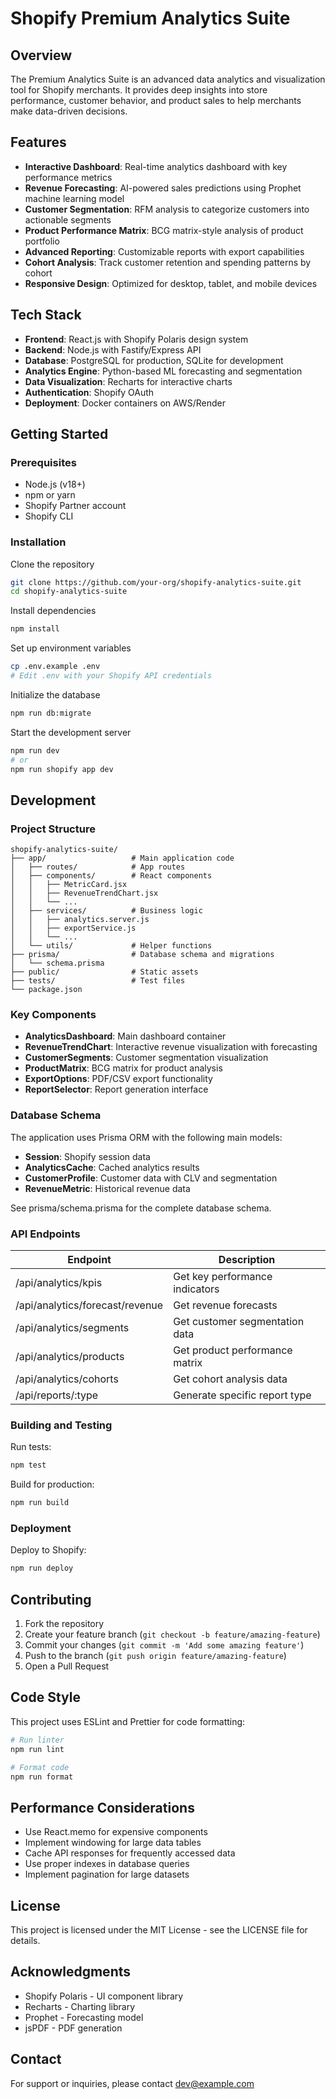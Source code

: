 # Shopify Premium Analytics Suite

## Overview
The Premium Analytics Suite is an advanced data analytics and visualization tool for Shopify merchants. It provides deep insights into store performance, customer behavior, and product sales to help merchants make data-driven decisions.

## Features

- **Interactive Dashboard**: Real-time analytics dashboard with key performance metrics
- **Revenue Forecasting**: AI-powered sales predictions using Prophet machine learning model
- **Customer Segmentation**: RFM analysis to categorize customers into actionable segments
- **Product Performance Matrix**: BCG matrix-style analysis of product portfolio
- **Advanced Reporting**: Customizable reports with export capabilities
- **Cohort Analysis**: Track customer retention and spending patterns by cohort
- **Responsive Design**: Optimized for desktop, tablet, and mobile devices

## Tech Stack

- **Frontend**: React.js with Shopify Polaris design system
- **Backend**: Node.js with Fastify/Express API
- **Database**: PostgreSQL for production, SQLite for development
- **Analytics Engine**: Python-based ML forecasting and segmentation
- **Data Visualization**: Recharts for interactive charts
- **Authentication**: Shopify OAuth
- **Deployment**: Docker containers on AWS/Render

## Getting Started
### Prerequisites

- Node.js (v18+)
- npm or yarn
- Shopify Partner account
- Shopify CLI

### Installation

Clone the repository
```bash
git clone https://github.com/your-org/shopify-analytics-suite.git
cd shopify-analytics-suite
```

Install dependencies
```bash
npm install
```

Set up environment variables
```bash
cp .env.example .env
# Edit .env with your Shopify API credentials
```

Initialize the database
```bash
npm run db:migrate
```

Start the development server
```bash
npm run dev
# or
npm run shopify app dev
```

## Development
### Project Structure
```
shopify-analytics-suite/
├── app/                   # Main application code
│   ├── routes/            # App routes
│   ├── components/        # React components
│   │   ├── MetricCard.jsx
│   │   ├── RevenueTrendChart.jsx
│   │   └── ...
│   ├── services/          # Business logic
│   │   ├── analytics.server.js
│   │   ├── exportService.js
│   │   └── ...
│   └── utils/             # Helper functions
├── prisma/                # Database schema and migrations
│   └── schema.prisma
├── public/                # Static assets
├── tests/                 # Test files
└── package.json
```

### Key Components

- **AnalyticsDashboard**: Main dashboard container
- **RevenueTrendChart**: Interactive revenue visualization with forecasting
- **CustomerSegments**: Customer segmentation visualization
- **ProductMatrix**: BCG matrix for product analysis
- **ExportOptions**: PDF/CSV export functionality
- **ReportSelector**: Report generation interface

### Database Schema
The application uses Prisma ORM with the following main models:

- **Session**: Shopify session data
- **AnalyticsCache**: Cached analytics results
- **CustomerProfile**: Customer data with CLV and segmentation
- **RevenueMetric**: Historical revenue data

See prisma/schema.prisma for the complete database schema.

### API Endpoints
| Endpoint | Description |
|----------|-------------|
| /api/analytics/kpis | Get key performance indicators |
| /api/analytics/forecast/revenue | Get revenue forecasts |
| /api/analytics/segments | Get customer segmentation data |
| /api/analytics/products | Get product performance matrix |
| /api/analytics/cohorts | Get cohort analysis data |
| /api/reports/:type | Generate specific report type |

### Building and Testing
Run tests:
```bash
npm test
```

Build for production:
```bash
npm run build
```

### Deployment
Deploy to Shopify:
```bash
npm run deploy
```

## Contributing

1. Fork the repository
2. Create your feature branch (`git checkout -b feature/amazing-feature`)
3. Commit your changes (`git commit -m 'Add some amazing feature'`)
4. Push to the branch (`git push origin feature/amazing-feature`)
5. Open a Pull Request

## Code Style
This project uses ESLint and Prettier for code formatting:
```bash
# Run linter
npm run lint

# Format code
npm run format
```

## Performance Considerations

- Use React.memo for expensive components
- Implement windowing for large data tables
- Cache API responses for frequently accessed data
- Use proper indexes in database queries
- Implement pagination for large datasets

## License
This project is licensed under the MIT License - see the LICENSE file for details.

## Acknowledgments

- Shopify Polaris - UI component library
- Recharts - Charting library
- Prophet - Forecasting model
- jsPDF - PDF generation

## Contact
For support or inquiries, please contact dev@example.com
